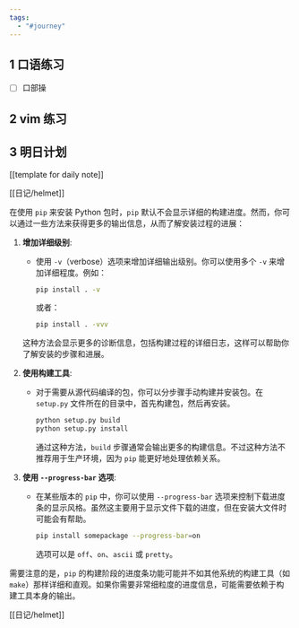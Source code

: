 ```yaml
---
tags:
  - "#journey"
---
```

## 1	口语练习

- [ ] 口部操 

## 2	vim 练习


## 3	明日计划 

[[template for daily note]]

[[日记/helmet]]



在使用 `pip` 来安装 Python 包时，`pip` 默认不会显示详细的构建进度。然而，你可以通过一些方法来获得更多的输出信息，从而了解安装过程的进展：

1. **增加详细级别**:
   - 使用 `-v`（verbose）选项来增加详细输出级别。你可以使用多个 `-v` 来增加详细程度。例如：
     ```bash
     pip install . -v
     ```
     或者：
     ```bash
     pip install . -vvv
     ```

   这种方法会显示更多的诊断信息，包括构建过程的详细日志，这样可以帮助你了解安装的步骤和进展。

2. **使用构建工具**:
   - 对于需要从源代码编译的包，你可以分步骤手动构建并安装包。在 `setup.py` 文件所在的目录中，首先构建包，然后再安装。
     ```bash
     python setup.py build
     python setup.py install
     ```
     通过这种方法，`build` 步骤通常会输出更多的构建信息。不过这种方法不推荐用于生产环境，因为 `pip` 能更好地处理依赖关系。

3. **使用 `--progress-bar` 选项**:
   - 在某些版本的 `pip` 中，你可以使用 `--progress-bar` 选项来控制下载进度条的显示风格。虽然这主要用于显示文件下载的进度，但在安装大文件时可能会有帮助。
     ```bash
     pip install somepackage --progress-bar=on
     ```
     选项可以是 `off`、`on`、`ascii` 或 `pretty`。

需要注意的是，`pip` 的构建阶段的进度条功能可能并不如其他系统的构建工具（如 `make`）那样详细和直观。如果你需要非常细粒度的进度信息，可能需要依赖于构建工具本身的输出。





[[日记/helmet]]